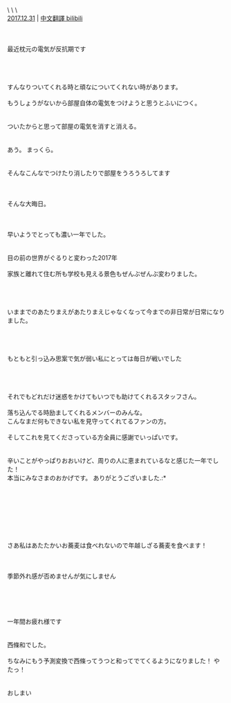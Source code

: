 \ \ \ \
[2017.12.31](http://blog.nanabunnonijyuuni.com/s/n227/diary/detail/122?ima=5613&cd=blog) | [中文翻譯 bilibili](https://www.bilibili.com/read/cv4911751)
<br><br><br><br>
最近枕元の電気が反抗期です
<br><br><br><br><br>
すんなりついてくれる時と頑なについてくれない時があります。
<br><br>
もうしょうがないから部屋自体の電気をつけようと思うとふいにつく。
<br><br><br>
ついたからと思って部屋の電気を消すと消える。
<br><br><br>
あう。
まっくら。
<br><br><br>
そんなこんなでつけたり消したりで部屋をうろうろしてます
<br><br><br><br>
そんな大晦日。
<br><br><br><br>
早いようでとっても濃い一年でした。
<br><br><br>
目の前の世界がぐるりと変わった2017年
<br><br>
家族と離れて住む所も学校も見える景色もぜんぶぜんぶ変わりました。
<br><br><br><br><br>
いままでのあたりまえがあたりまえじゃなくなって今までの非日常が日常になりました。
<br><br><br><br><br>
もともと引っ込み思案で気が弱い私にとっては毎日が戦いでした
<br><br><br><br><br>
それでもどれだけ迷惑をかけてもいつでも助けてくれるスタッフさん。
<br><br>
落ち込んでる時励ましてくれるメンバーのみんな。
<br>
こんなまだ何もできない私を見守ってくれてるファンの方。
<br><br>
そしてこれを見てくださっている方全員に感謝でいっぱいです。
<br><br><br>
辛いことがやっぱりおおいけど、周りの人に恵まれているなと感じた一年でした！
<br>
本当にみなさまのおかげです。
ありがとうございました.:*
<br><br><br><br><br><br><br><br><br>
さあ私はあたたかいお蕎麦は食べれないので年越しざる蕎麦を食べます！
<br><br><br><br>
季節外れ感が否めませんが気にしません
<br><br><br><br><br><br>
一年間お疲れ様です
<br><br><br>
西條和でした。
<br><br>
ちなみにもう予測変換で西條ってうつと和ってでてくるようになりました！
やたっ！
<br><br><br>
おしまい
